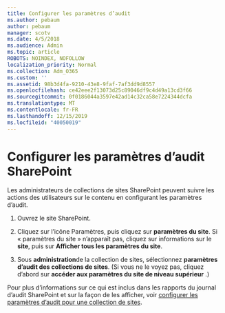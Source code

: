 ```yaml
---
title: Configurer les paramètres d’audit
ms.author: pebaum
author: pebaum
manager: scotv
ms.date: 4/5/2018
ms.audience: Admin
ms.topic: article
ROBOTS: NOINDEX, NOFOLLOW
localization_priority: Normal
ms.collection: Adm_O365
ms.custom: ''
ms.assetid: 98b3d4fa-9210-43e8-9faf-7af3dd9d8557
ms.openlocfilehash: ce42eee2f13073d25c89046df9c4d49a13cd3f66
ms.sourcegitcommit: 0f0186044a3597e42ad14c32ca58e7224344dcfa
ms.translationtype: MT
ms.contentlocale: fr-FR
ms.lasthandoff: 12/15/2019
ms.locfileid: "40050019"
---
```

# <a name="configure-sharepoint-audit-settings"></a>Configurer les paramètres d’audit SharePoint

Les administrateurs de collections de sites SharePoint peuvent suivre les actions des utilisateurs sur le contenu en configurant les paramètres d’audit.
  
1. Ouvrez le site SharePoint.
    
2. Cliquez sur l’icône Paramètres, puis cliquez sur **paramètres du site**. Si « paramètres du site » n’apparaît pas, cliquez sur informations sur le **site**, puis sur **Afficher tous les paramètres du site**.
    
3. Sous **administration**de la collection de sites, sélectionnez **paramètres d’audit des collections de sites**. (Si vous ne le voyez pas, cliquez d’abord sur **accéder aux paramètres du site de niveau supérieur** .) 
    
Pour plus d’informations sur ce qui est inclus dans les rapports du journal d’audit SharePoint et sur la façon de les afficher, voir [configurer les paramètres d’audit pour une collection de sites](https://go.microsoft.com/fwlink/?linkid=404050).
  

